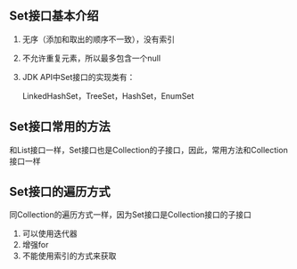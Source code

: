 ## Set接口基本介绍

1. 无序（添加和取出的顺序不一致），没有索引
2. 不允许重复元素，所以最多包含一个null
3. JDK API中Set接口的实现类有：
   
   LinkedHashSet，TreeSet，HashSet，EnumSet

## Set接口常用的方法

和List接口一样，Set接口也是Collection的子接口，因此，常用方法和Collection接口一样

## Set接口的遍历方式

同Collection的遍历方式一样，因为Set接口是Collection接口的子接口

1. 可以使用迭代器
2. 增强for
3. 不能使用索引的方式来获取
